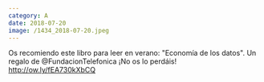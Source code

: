 ```yaml
--- 
category: A 
date: 2018-07-20 
image: /1434_2018-07-20.jpeg 
--- 
```


Os recomiendo este libro para leer en verano: "Economía de los datos". Un regalo de @FundacionTelefonica ¡No os lo perdáis! http://ow.ly/fEA730kXbCQ